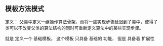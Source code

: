 ## 模板方法模式

定义： 父类中定义一组操作算法骨架，而将一些实现步骤延迟到子类中，使得子类可以不改变父类的算法结构的同时可重新定义算法中的某些实现步骤。

   就是 定义一个 基础模板， 这个模板 只具备 基础的 功能， 但是 具备着 扩展性